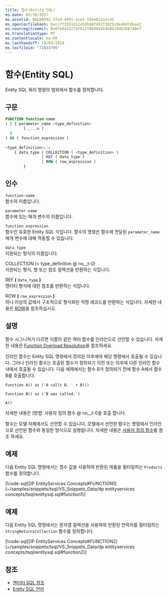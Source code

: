 ```yaml
---
title: 함수(Entity SQL)
ms.date: 03/30/2017
ms.assetid: 0bb88992-37ed-4991-ace5-55be612a2c4d
ms.openlocfilehash: bacc773351812a5db60f493f3025c8e4b07dbaa2
ms.sourcegitcommit: 8a0fe8a2227af612f8b8941bdb8b19d6268748e7
ms.translationtype: MT
ms.contentlocale: ko-KR
ms.lasthandoff: 10/03/2019
ms.locfileid: "71833795"
---
```

# <a name="function-entity-sql"></a>함수(Entity SQL)
Entity SQL 쿼리 명령의 범위에서 함수를 정의합니다.  
  
## <a name="syntax"></a>구문  
  
```sql  
FUNCTION function-name  
( [ { parameter_name <type_definition>   
        [ ,...n ]  
  ]  
) AS ( function_expression )   
  
<type_definition>::=  
    { data_type | COLLECTION ( <type_definition> )   
                | REF ( data_type )   
                | ROW ( row_expression )   
        }   
```  
  
## <a name="arguments"></a>인수  
 `function-name`  
 함수의 이름입니다.  
  
 `parameter-name`  
 함수에 있는 매개 변수의 이름입니다.  
  
 `function_expression`  
 함수인 유효한 Entity SQL 식입니다. 함수의 명령은 함수에 전달된 `parameter_name` 매개 변수에 대해 작동할 수 있습니다.  
  
 `data_type`  
 지원되는 형식의 이름입니다.  
  
 COLLECTION (< type_definition @ no__t-0)  
 지원되는 형식, 행 또는 참조 컬렉션을 반환하는 식입니다.  
  
 REF **(** `data_type` **)**  
 엔터티 형식에 대한 참조를 반환하는 식입니다.  
  
 ROW **(** `row_expression` **)**  
 하나 이상의 값에서 구조적으로 형식화된 익명 레코드를 반환하는 식입니다. 자세한 내용은 [ROW](row-entity-sql.md)을 참조하십시오.  
  
## <a name="remarks"></a>설명  
 함수 시그니처가 다르면 이름이 같은 여러 함수를 인라인으로 선언할 수 있습니다. 자세한 내용은 [Function Overload Resolution](function-overload-resolution-entity-sql.md)을 참조하세요.  
  
 인라인 함수는 Entity SQL 명령에서 정의된 이후에야 해당 명령에서 호출될 수 있습니다. 그러나 인라인 함수는 호출된 함수가 정의되기 이전 또는 이후에 다른 인라인 함수 내에서 호출될 수 있습니다. 다음 예제에서는 함수 B가 정의되기 전에 함수 A에서 함수 B를 호출합니다.  
  
 `Function A() as ('A calls B. ' + B())`  
  
 `Function B() as ('B was called.')`  
  
 `A()`  
  
 자세한 내용은 [방법: 사용자 정의 함수 @ no__t-0을 호출 합니다.  
  
 함수는 모델 자체에서도 선언할 수 있습니다. 모델에서 선언된 함수는 명령에서 인라인으로 선언된 함수와 동일한 방식으로 실행됩니다. 자세한 내용은 [사용자 정의 함수](user-defined-functions-entity-sql.md)를 참조 하세요.  
  
## <a name="example"></a>예제  
 다음 Entity SQL 명령에서는 정수 값을 사용하여 반환된 제품을 필터링하는 `Products` 함수를 정의합니다.  
  
 [!code-sql[DP EntityServices Concepts#FUNCTION1](~/samples/snippets/tsql/VS_Snippets_Data/dp entityservices concepts/tsql/entitysql.sql#function1)]  
  
## <a name="example"></a>예제  
 다음 Entity SQL 명령에서는 문자열 컬렉션을 사용하여 반환된 연락처를 필터링하는 `StringReturnsCollection` 함수를 정의합니다.  
  
 [!code-sql[DP EntityServices Concepts#FUNCTION2](~/samples/snippets/tsql/VS_Snippets_Data/dp entityservices concepts/tsql/entitysql.sql#function2)]  
  
## <a name="see-also"></a>참조

- [엔터티 SQL 참조](entity-sql-reference.md)
- [Entity SQL 언어](entity-sql-language.md)
